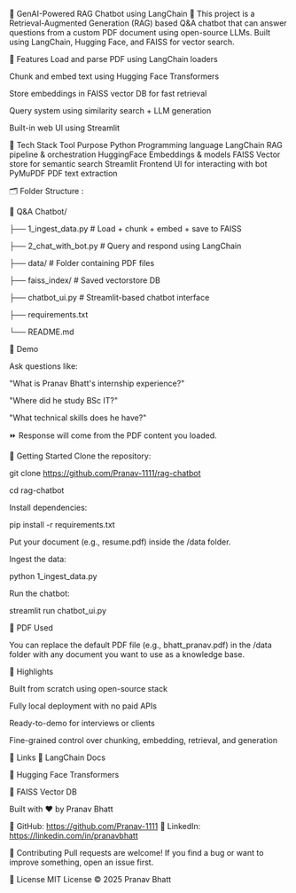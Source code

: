 🧠 GenAI-Powered RAG Chatbot using LangChain 🚀
This project is a Retrieval-Augmented Generation (RAG) based Q&A chatbot that can answer questions from a custom PDF document using open-source LLMs. Built using LangChain, Hugging Face, and FAISS for vector search.

📌 Features
Load and parse PDF using LangChain loaders

Chunk and embed text using Hugging Face Transformers

Store embeddings in FAISS vector DB for fast retrieval

Query system using similarity search + LLM generation

Built-in web UI using Streamlit

🔧 Tech Stack
Tool	Purpose
Python	Programming language
LangChain	RAG pipeline & orchestration
HuggingFace	Embeddings & models
FAISS	Vector store for semantic search
Streamlit	Frontend UI for interacting with bot
PyMuPDF	PDF text extraction

🗂️ Folder Structure :

📁 Q&A Chatbot/

├── 1_ingest_data.py        # Load + chunk + embed + save to FAISS

├── 2_chat_with_bot.py      # Query and respond using LangChain

├── data/                   # Folder containing PDF files

├── faiss_index/            # Saved vectorstore DB

├── chatbot_ui.py           # Streamlit-based chatbot interface

├── requirements.txt

└── README.md

🧪 Demo

Ask questions like:

"What is Pranav Bhatt's internship experience?"

"Where did he study BSc IT?"

"What technical skills does he have?"

⏩ Response will come from the PDF content you loaded.

🚀 Getting Started
Clone the repository:

git clone https://github.com/Pranav-1111/rag-chatbot

cd rag-chatbot

Install dependencies:

pip install -r requirements.txt

Put your document (e.g., resume.pdf) inside the /data folder.

Ingest the data:

python 1_ingest_data.py

Run the chatbot:

streamlit run chatbot_ui.py

📄 PDF Used

You can replace the default PDF file (e.g., bhatt_pranav.pdf) in the /data folder with any document you want to use as a knowledge base.

🌟 Highlights

Built from scratch using open-source stack

Fully local deployment with no paid APIs

Ready-to-demo for interviews or clients

Fine-grained control over chunking, embedding, retrieval, and generation

🔗 Links
🔗 LangChain Docs

🔗 Hugging Face Transformers

🔗 FAISS Vector DB

Built with ❤️ by Pranav Bhatt

🔗 GitHub: https://github.com/Pranav-1111
🔗 LinkedIn: https://linkedin.com/in/pranavbhatt

🤝 Contributing
Pull requests are welcome! If you find a bug or want to improve something, open an issue first.

📜 License
MIT License © 2025 Pranav Bhatt
